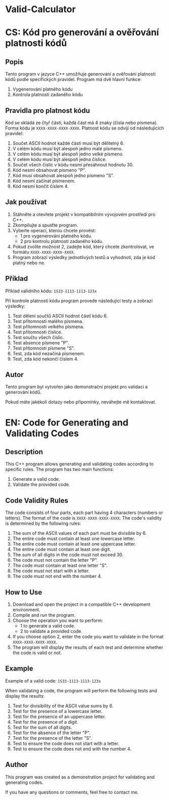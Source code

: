 # Valid-Calculator

# CS: Kód pro generování a ověřování platnosti kódů

## Popis

Tento program v jazyce C++ umožňuje generování a ověřování platnosti kódů podle specifických pravidel. Program má dvě hlavní funkce: 
1. Vygenerování platného kódu
2. Kontrola platnosti zadaného kódu

## Pravidla pro platnost kódu

Kód se skládá ze čtyř částí, každá část má 4 znaky (čísla nebo písmena). Forma kódu je `XXXX-XXXX-XXXX-XXXX`. Platnost kódu se odvíjí od následujících pravidel:

1. Součet ASCII hodnot každé části musí být dělitelný 6.
2. V celém kódu musí být alespoň jedno malé písmeno.
3. V celém kódu musí být alespoň jedno velké písmeno.
4. V celém kódu musí být alespoň jedna číslice.
5. Součet všech číslic v kódu nesmí přesáhnout hodnotu 30.
6. Kód nesmí obsahovat písmeno "P".
7. Kód musí obsahovat alespoň jedno písmeno "S".
8. Kód nesmí začínat písmenem.
9. Kód nesmí končit číslem 4.

## Jak používat

1. Stáhněte a otevřete projekt v kompatibilním vývojovém prostředí pro C++.
2. Zkompilujte a spusťte program.
3. Vyberte operaci, kterou chcete provést:
    - 1 pro vygenerování platného kódu.
    - 2 pro kontrolu platnosti zadaného kódu.
4. Pokud zvolíte možnost 2, zadejte kód, který chcete zkontrolovat, ve formátu `XXXX-XXXX-XXXX-XXXX`.
5. Program zobrazí výsledky jednotlivých testů a vyhodnotí, zda je kód platný nebo ne.

## Příklad

Příklad validního kódu: `1S33-1113-1113-123x`

Při kontrole platnosti kódu program provede následující testy a zobrazí výsledky:

1. Test dělení součtů ASCII hodnot částí kódu 6.
2. Test přítomnosti malého písmena.
3. Test přítomnosti velkého písmena.
4. Test přítomnosti číslice.
5. Test součtu všech číslic.
6. Test absence písmene "P".
7. Test přítomnosti písmene "S".
8. Test, zda kód nezačíná písmenem.
9. Test, zda kód nekončí číslem 4.

## Autor

Tento program byl vytvořen jako demonstrační projekt pro validaci a generování kódů.

Pokud máte jakékoli dotazy nebo připomínky, neváhejte mě kontaktovat.


# EN: Code for Generating and Validating Codes

## Description

This C++ program allows generating and validating codes according to specific rules. The program has two main functions:
1. Generate a valid code.
2. Validate the provided code.

## Code Validity Rules

The code consists of four parts, each part having 4 characters (numbers or letters). The format of the code is `XXXX-XXXX-XXXX-XXXX`. The code's validity is determined by the following rules:

1. The sum of the ASCII values of each part must be divisible by 6.
2. The entire code must contain at least one lowercase letter.
3. The entire code must contain at least one uppercase letter.
4. The entire code must contain at least one digit.
5. The sum of all digits in the code must not exceed 30.
6. The code must not contain the letter "P".
7. The code must contain at least one letter "S".
8. The code must not start with a letter.
9. The code must not end with the number 4.

## How to Use

1. Download and open the project in a compatible C++ development environment.
2. Compile and run the program.
3. Choose the operation you want to perform:
    - 1 to generate a valid code.
    - 2 to validate a provided code.
4. If you choose option 2, enter the code you want to validate in the format `XXXX-XXXX-XXXX-XXXX`.
5. The program will display the results of each test and determine whether the code is valid or not.

## Example

Example of a valid code: `1S33-1113-1113-123x`

When validating a code, the program will perform the following tests and display the results:

1. Test for divisibility of the ASCII value sums by 6.
2. Test for the presence of a lowercase letter.
3. Test for the presence of an uppercase letter.
4. Test for the presence of a digit.
5. Test for the sum of all digits.
6. Test for the absence of the letter "P".
7. Test for the presence of the letter "S".
8. Test to ensure the code does not start with a letter.
9. Test to ensure the code does not end with the number 4.

## Author

This program was created as a demonstration project for validating and generating codes.

If you have any questions or comments, feel free to contact me.
